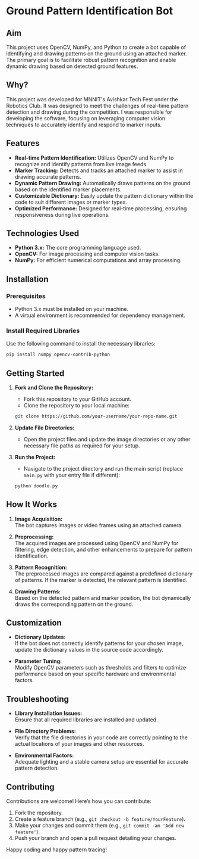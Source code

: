 
# Ground Pattern Identification Bot

## Aim
This project uses OpenCV, NumPy, and Python to create a bot capable of identifying and drawing patterns on the ground using an attached marker. The primary goal is to facilitate robust pattern recognition and enable dynamic drawing based on detected ground features.

## Why?
This project was developed for MNNIT's Avishkar Tech Fest under the Robotics Club. It was designed to meet the challenges of real-time pattern detection and drawing during the competition. I was responsible for developing the software, focusing on leveraging computer vision techniques to accurately identify and respond to marker inputs.

## Features
- **Real-time Pattern Identification:** Utilizes OpenCV and NumPy to recognize and identify patterns from live image feeds.
- **Marker Tracking:** Detects and tracks an attached marker to assist in drawing accurate patterns.
- **Dynamic Pattern Drawing:** Automatically draws patterns on the ground based on the identified marker placements.
- **Customizable Dictionary:** Easily update the pattern dictionary within the code to suit different images or marker types.
- **Optimized Performance:** Designed for real-time processing, ensuring responsiveness during live operations.

## Technologies Used
- **Python 3.x:** The core programming language used.
- **OpenCV:** For image processing and computer vision tasks.
- **NumPy:** For efficient numerical computations and array processing.

## Installation

### Prerequisites
- Python 3.x must be installed on your machine.
- A virtual environment is recommended for dependency management.

### Install Required Libraries
Use the following command to install the necessary libraries:

```bash
pip install numpy opencv-contrib-python
```

## Getting Started

1. **Fork and Clone the Repository:**
   - Fork this repository to your GitHub account.
   - Clone the repository to your local machine:

   ```bash
   git clone https://github.com/your-username/your-repo-name.git
   ```

2. **Update File Directories:**
   - Open the project files and update the image directories or any other necessary file paths as required for your setup.

3. **Run the Project:**
   - Navigate to the project directory and run the main script (replace `main.py` with your entry file if different):

   ```bash
   python doodle.py
   ```

## How It Works
1. **Image Acquisition:**  
   The bot captures images or video frames using an attached camera.

2. **Preprocessing:**  
   The acquired images are processed using OpenCV and NumPy for filtering, edge detection, and other enhancements to prepare for pattern identification.

3. **Pattern Recognition:**  
   The preprocessed images are compared against a predefined dictionary of patterns. If the marker is detected, the relevant pattern is identified.

4. **Drawing Patterns:**  
   Based on the detected pattern and marker position, the bot dynamically draws the corresponding pattern on the ground.

## Customization
- **Dictionary Updates:**  
  If the bot does not correctly identify patterns for your chosen image, update the dictionary values in the source code accordingly.
  
- **Parameter Tuning:**  
  Modify OpenCV parameters such as thresholds and filters to optimize performance based on your specific hardware and environmental factors.

## Troubleshooting
- **Library Installation Issues:**  
  Ensure that all required libraries are installed and updated.
  
- **File Directory Problems:**  
  Verify that the file directories in your code are correctly pointing to the actual locations of your images and other resources.
  
- **Environmental Factors:**  
  Adequate lighting and a stable camera setup are essential for accurate pattern detection.

## Contributing
Contributions are welcome! Here’s how you can contribute:
1. Fork the repository.
2. Create a feature branch (e.g., `git checkout -b feature/YourFeature`).
3. Make your changes and commit them (e.g., `git commit -am 'Add new feature'`).
4. Push your branch and open a pull request detailing your changes.

Happy coding and happy pattern tracing!
